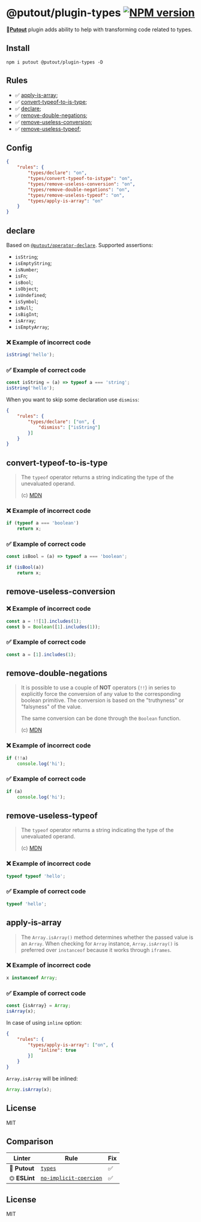 # @putout/plugin-types [![NPM version][NPMIMGURL]][NPMURL]

[NPMIMGURL]: https://img.shields.io/npm/v/@putout/plugin-types.svg?style=flat&longCache=true
[NPMURL]: https://npmjs.org/package/@putout/plugin-types "npm"

🐊[**Putout**](https://github.com/coderaiser/putout) plugin adds ability to help with transforming code related to types.

## Install

```
npm i putout @putout/plugin-types -D
```

## Rules

- ✅ [apply-is-array](#apply-is-array);
- ✅ [convert-typeof-to-is-type](#convert-typeof-to-is-type);
- ✅ [declare](#declare);
- ✅ [remove-double-negations](#remove-double-negations);
- ✅ [remove-useless-conversion](#remove-useless-conversion);
- ✅ [remove-useless-typeof](#remove-useless-typeof);

## Config

```json
{
    "rules": {
        "types/declare": "on",
        "types/convert-typeof-to-istype": "on",
        "types/remove-useless-conversion": "on",
        "types/remove-double-negations": "on",
        "types/remove-useless-typeof": "on",
        "types/apply-is-array": "on"
    }
}
```

## declare

Based on [`@putout/operator-declare`](https://github.com/coderaiser/putout/tree/master/packages/operator-declare#putoutoperator-declare-).
Supported assertions:

- `isString`;
- `isEmptyString`;
- `isNumber`;
- `isFn`;
- `isBool`;
- `isObject`;
- `isUndefined`;
- `isSymbol`;
- `isNull`;
- `isBigInt`;
- `isArray`;
- `isEmptyArray`;

### ❌ Example of incorrect code

```js
isString('hello');
```

### ✅ Example of correct code

```js
const isString = (a) => typeof a === 'string';
isString('hello');
```

When you want to skip some declaration use `dismiss`:

```json
{
    "rules": {
        "types/declare": ["on", {
            "dismiss": ["isString"]
        }]
    }
}
```

## convert-typeof-to-is-type

> The `typeof` operator returns a string indicating the type of the unevaluated operand.
>
> (c) [MDN](https://developer.mozilla.org/en-US/docs/Web/JavaScript/Reference/Operators/typeof)

### ❌ Example of incorrect code

```js
if (typeof a === 'boolean')
    return x;
```

### ✅ Example of correct code

```js
const isBool = (a) => typeof a === 'boolean';

if (isBool(a))
    return x;
```

## remove-useless-conversion

### ❌ Example of incorrect code

```js
const a = !![1].includes(1);
const b = Boolean([1].includes(1));
```

### ✅ Example of correct code

```js
const a = [1].includes(1);
```

## remove-double-negations

> It is possible to use a couple of **NOT** operators (`!!`) in series to explicitly force the conversion of any value to the corresponding boolean primitive. The conversion is based on the "truthyness" or "falsyness" of the value.
>
> The same conversion can be done through the `Boolean` function.
>
> (c) [MDN](https://developer.mozilla.org/en-US/docs/Web/JavaScript/Reference/Operators/Logical_NOT)

### ❌ Example of incorrect code

```js
if (!!a)
    console.log('hi');
```

### ✅ Example of correct code

```js
if (a)
    console.log('hi');
```

## remove-useless-typeof

> The `typeof` operator returns a string indicating the type of the unevaluated operand.
>
> (c) [MDN](https://developer.mozilla.org/en-US/docs/Web/JavaScript/Reference/Operators/typeof)

### ❌ Example of incorrect code

```js
typeof typeof 'hello';
```

### ✅ Example of correct code

```js
typeof 'hello';
```

## apply-is-array

> The `Array.isArray()` method determines whether the passed value is an `Array`.
> When checking for `Array` instance, `Array.isArray()` is preferred over `instanceof` because it works through `iframes`.

### ❌ Example of incorrect code

```js
x instanceof Array;
```

### ✅ Example of correct code

```js
const {isArray} = Array;
isArray(x);
```

In case of using `inline` option:

```json
{
    "rules": {
        "types/apply-is-array": ["on", {
            "inline": true
        }]
    }
}
```

`Array.isArray` will be inlined:

```js
Array.isArray(x);
```

## License

MIT

## Comparison

Linter | Rule | Fix
--------|-------|------------|
🐊 **Putout** | [`types`](https://github.com/coderaiser/putout/tree/master/packages/plugin-types#readme)| ✅
⏣ **ESLint** | [`no-implicit-coercion`](https://eslint.org/docs/rules/no-implicit-coercion) | ✅

## License

MIT
